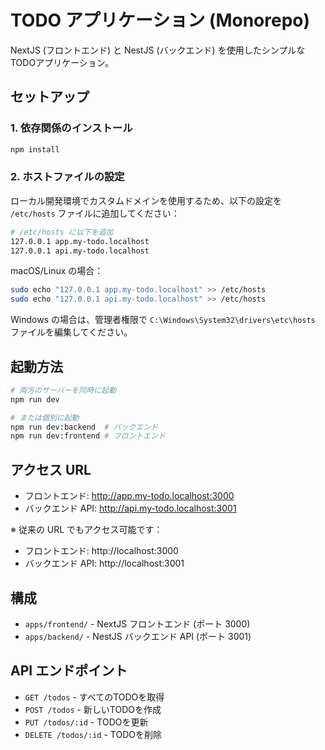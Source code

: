 # TODO アプリケーション (Monorepo)

NextJS (フロントエンド) と NestJS (バックエンド) を使用したシンプルなTODOアプリケーション。

## セットアップ

### 1. 依存関係のインストール

```bash
npm install
```

### 2. ホストファイルの設定

ローカル開発環境でカスタムドメインを使用するため、以下の設定を `/etc/hosts` ファイルに追加してください：

```bash
# /etc/hosts に以下を追加
127.0.0.1 app.my-todo.localhost
127.0.0.1 api.my-todo.localhost
```

macOS/Linux の場合：
```bash
sudo echo "127.0.0.1 app.my-todo.localhost" >> /etc/hosts
sudo echo "127.0.0.1 api.my-todo.localhost" >> /etc/hosts
```

Windows の場合は、管理者権限で `C:\Windows\System32\drivers\etc\hosts` ファイルを編集してください。

## 起動方法

```bash
# 両方のサーバーを同時に起動
npm run dev

# または個別に起動
npm run dev:backend  # バックエンド
npm run dev:frontend # フロントエンド
```

## アクセス URL

- フロントエンド: http://app.my-todo.localhost:3000
- バックエンド API: http://api.my-todo.localhost:3001

※ 従来の URL でもアクセス可能です：
- フロントエンド: http://localhost:3000
- バックエンド API: http://localhost:3001

## 構成

- `apps/frontend/` - NextJS フロントエンド (ポート 3000)
- `apps/backend/` - NestJS バックエンド API (ポート 3001)

## API エンドポイント

- `GET /todos` - すべてのTODOを取得
- `POST /todos` - 新しいTODOを作成
- `PUT /todos/:id` - TODOを更新
- `DELETE /todos/:id` - TODOを削除